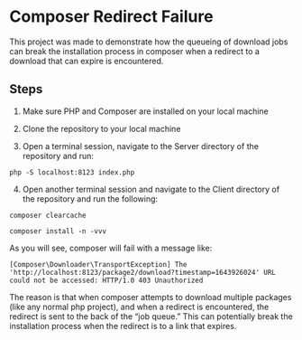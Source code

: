 # Composer Redirect Failure

This project was made to demonstrate how the queueing of download jobs can break the installation process in composer when a redirect to a download that can expire is encountered.

## Steps

1. Make sure PHP and Composer are installed on your local machine

2. Clone the repository to your local machine 

3. Open a terminal session, navigate to the Server directory of the repository and run:

```php -S localhost:8123 index.php```

4. Open another terminal session and navigate to the Client directory of the repository and run the following:

```composer clearcache```

```composer install -n -vvv```

As you will see, composer will fail with a message like:

```[Composer\Downloader\TransportException] The 'http://localhost:8123/package2/download?timestamp=1643926024' URL could not be accessed: HTTP/1.0 403 Unauthorized```

The reason is that when composer attempts to download multiple packages (like any normal php project), and when a redirect is encountered, the redirect is sent to the back of the “job queue.” This can potentially break the installation process when the redirect is to a link that expires. 
